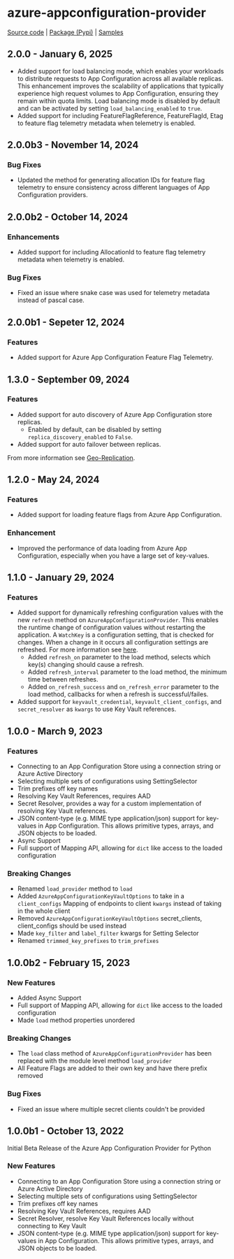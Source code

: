 # azure-appconfiguration-provider

[Source code][source_code] | [Package (Pypi)][package] | [Samples][samples]

## 2.0.0 - January 6, 2025

* Added support for load balancing mode, which enables your workloads to distribute requests to App Configuration across all available replicas. This enhancement improves the scalability of applications that typically experience high request volumes to App Configuration, ensuring they remain within quota limits. Load balancing mode is disabled by default and can be activated by setting `load_balancing_enabled` to `true`.
* Added support for including FeatureFlagReference, FeatureFlagId, Etag to feature flag telemetry metadata when telemetry is enabled.

## 2.0.0b3 - November 14, 2024

### Bug Fixes

* Updated the method for generating allocation IDs for feature flag telemetry to ensure consistency across different languages of App Configuration providers.

## 2.0.0b2 - October 14, 2024

### Enhancements

* Added support for including AllocationId to feature flag telemetry metadata when telemetry is enabled.

### Bug Fixes

* Fixed an issue where snake case was used for telemetry metadata instead of pascal case.

## 2.0.0b1 - Sepeter 12, 2024

### Features

* Added support for Azure App Configuration Feature Flag Telemetry.

## 1.3.0 - September 09, 2024

### Features

* Added support for auto discovery of Azure App Configuration store replicas.
  * Enabled by default, can be disabled by setting `replica_discovery_enabled` to `False`.
* Added support for auto failover between replicas.

From more information see [Geo-Replication](https://learn.microsoft.com/azure/azure-app-configuration/howto-geo-replication).

## 1.2.0 - May 24, 2024

### Features

* Added support for loading feature flags from Azure App Configuration.

### Enhancement

* Improved the performance of data loading from Azure App Configuration, especially when you have a large set of key-values.

## 1.1.0 - January 29, 2024

### Features

* Added support for dynamically refreshing configuration values with the new `refresh` method on `AzureAppConfigurationProvider`. This enables the runtime change of configuration values without restarting the application. A `WatchKey` is a configuration setting, that is checked for changes. When a change in it occurs all configuration settings are refreshed. For more information see [here](https://learn.microsoft.com/azure/azure-app-configuration/enable-dynamic-configuration-python).
  * Added `refresh_on` parameter to the load method, selects which key(s) changing should cause a refresh.
  * Added `refresh_interval` parameter to the load method, the minimum time between refreshes.
  * Added `on_refresh_success` and `on_refresh_error` parameter to the load method, callbacks for when a refresh is successful/failes.
* Added support for `keyvault_credential`, `keyvault_client_configs`, and `secret_resolver` as `kwargs` to use Key Vault references.

## 1.0.0 - March 9, 2023

### Features

* Connecting to an App Configuration Store using a connection string or Azure Active Directory
* Selecting multiple sets of configurations using SettingSelector
* Trim prefixes off key names
* Resolving Key Vault References, requires AAD
* Secret Resolver, provides a way for a custom implementation of resolving Key Vault references.
* JSON content-type (e.g. MIME type application/json) support for key-values in App Configuration. This allows primitive types, arrays, and JSON objects to be loaded.
* Async Support
* Full support of Mapping API, allowing for `dict` like access to the loaded configuration

### Breaking Changes

* Renamed `load_provider` method to `load`
* Added `AzureAppConfigurationKeyVaultOptions` to take in a `client_configs` Mapping of endpoints to client `kwargs` instead of taking in the whole client
* Removed `AzureAppConfigurationKeyVaultOptions` secret_clients, client_configs should be used instead
* Made `key_filter` and `label_filter` kwargs for Setting Selector
* Renamed `trimmed_key_prefixes` to `trim_prefixes`

## 1.0.0b2 - February 15, 2023

### New Features

* Added Async Support
* Full support of Mapping API, allowing for `dict` like access to the loaded configuration
* Made `load` method properties unordered

### Breaking Changes

* The `load` class method of `AzureAppConfigurationProvider` has been replaced with the module level method `load_provider`
* All Feature Flags are added to their own key and have there prefix removed

### Bug Fixes

* Fixed an issue where multiple secret clients couldn't be provided

## 1.0.0b1 - October 13, 2022

Initial Beta Release of the Azure App Configuration Provider for Python

### New Features

* Connecting to an App Configuration Store using a connection string or Azure Active Directory
* Selecting multiple sets of configurations using SettingSelector
* Trim prefixes off key names
* Resolving Key Vault References, requires AAD
* Secret Resolver, resolve Key Vault References locally without connecting to Key Vault
* JSON content-type (e.g. MIME type application/json) support for key-values in App Configuration. This allows primitive types, arrays, and JSON objects to be loaded.

[package]: https://pypi.org/project/azure-appconfiguration-provider/
[samples]: https://github.com/Azure/azure-sdk-for-python/tree/main/sdk/appconfiguration/azure-appconfiguration-provider/samples
[source_code]: https://github.com/Azure/azure-sdk-for-python/tree/main/sdk/appconfiguration/azure-appconfiguration-provider
